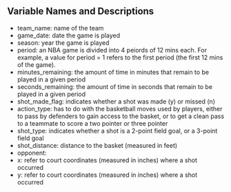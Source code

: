 ## Variable Names and Descriptions
- team_name: name of the team
- game_date: date the game is played
- season: year the game is played
- period: an NBA game is divided into 4 peiords of 12 mins each. For example, a value for period = 1 refers to the first period (the first 12 mins of the game).
- minutes_remaining: the amount of time in minutes that remain to be played in a given period
- seconds_remaining: the amount of time in seconds that remain to be played in a given period
- shot_made_flag: indicates whether a shot was made (y) or missed (n)
- action_type: has to do with the basketball moves used by players, either to pass by defenders to gain access to the basket, or to get a clean pass to a teammate to score a two pointer or three pointer
- shot_type: indicates whether a shot is a 2-point field goal, or a 3-point field goal
- shot_distance: distance to the basket (measured in feet)
- opponent:
- x: refer to court coordinates (measured in inches) where a shot occurred
- y: refer to court coordinates (measured in inches) where a shot occurred